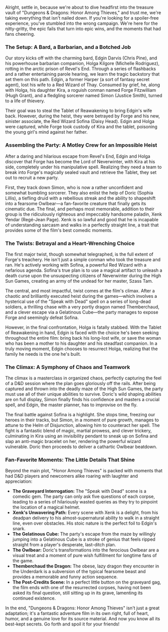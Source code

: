 Alright, settle in, because we're about to dive headfirst into the treasure vault of "Dungeons & Dragons: Honor Among Thieves," and trust me, we're taking everything that isn't nailed down. If you're looking for a spoiler-free experience, you've stumbled into the wrong campaign. We're here for the nitty-gritty, the epic fails that turn into epic wins, and the moments that had fans cheering.

### The Setup: A Bard, a Barbarian, and a Botched Job

Our story kicks off with the charming bard, Edgin Darvis (Chris Pine), and his powerhouse barbarian companion, Holga Kilgore (Michelle Rodriguez), rotting in the arctic prison of Revel's End. Through a series of flashbacks and a rather entertaining parole hearing, we learn the tragic backstory that set them on this path. Edgin, a former Harper (a sort of fantasy secret agent), lost his wife to a Red Wizard of Thay. Consumed by grief, he, along with Holga, his daughter Kira, a roguish conman named Forge Fitzwilliam (Hugh Grant), and a fledgling sorcerer named Simon (Justice Smith), turned to a life of thievery.

Their goal was to steal the Tablet of Reawakening to bring Edgin's wife back. However, during the heist, they were betrayed by Forge and his new, sinister associate, the Red Wizard Sofina (Daisy Head). Edgin and Holga were captured, while Forge took custody of Kira and the tablet, poisoning the young girl's mind against her father.

### Assembling the Party: A Motley Crew for an Impossible Heist

After a daring and hilarious escape from Revel's End, Edgin and Holga discover that Forge has become the Lord of Neverwinter, with Kira at his side, completely under his manipulative spell. Realizing they need a team to break into Forge's magically sealed vault and retrieve the Tablet, they set out to recruit a new party.

First, they track down Simon, who is now a rather unconfident and somewhat bumbling sorcerer. They also enlist the help of Doric (Sophia Lillis), a tiefling druid with a rebellious streak and the ability to shapeshift into a fearsome Owlbear—a fan-favorite creature that finally gets its cinematic due. The final, and perhaps most memorable, addition to their group is the ridiculously righteous and impeccably handsome paladin, Xenk Yendar (Regé-Jean Page). Xenk is so lawful and good that he is incapable of understanding sarcasm and walks in a perfectly straight line, a trait that provides some of the film's best comedic moments.

### The Twists: Betrayal and a Heart-Wrenching Choice

The first major twist, though somewhat telegraphed, is the full extent of Forge's treachery. He isn't just a simple conman who took the treasure and ran. He's actively working with Sofina, a powerful Red Wizard with a nefarious agenda. Sofina's true plan is to use a magical artifact to unleash a death curse upon the unsuspecting citizens of Neverwinter during the High Sun Games, creating an army of the undead for her master, Szass Tam.

The central, and most impactful, twist comes at the film's climax. After a chaotic and brilliantly executed heist during the games—which involves a hysterical use of the "Speak with Dead" spell on a series of long-dead soldiers, a thrilling chase with a very portly dragon named Themberchaud, and a clever escape via a Gelatinous Cube—the party manages to expose Forge and seemingly defeat Sofina.

However, in the final confrontation, Holga is fatally stabbed. With the Tablet of Reawakening in hand, Edgin is faced with the choice he's been seeking throughout the entire film: bring back his long-lost wife, or save the woman who has been a mother to his daughter and his steadfast companion. In a truly moving moment, Edgin chooses to resurrect Holga, realizing that the family he needs is the one he's built.

### The Climax: A Symphony of Chaos and Teamwork

The climax is a masterclass in organized chaos, perfectly capturing the feel of a D&D session where the plan goes gloriously off the rails. After being captured and thrown into the deadly maze of the High Sun Games, the party must use all of their unique abilities to survive. Doric's wild shaping abilities are on full display, Simon finally finds his confidence and masters a crucial spell, and Edgin, the master planner, has to improvise on the fly.

The final battle against Sofina is a highlight. She stops time, freezing our heroes in their tracks, but Simon, in a moment of pure growth, manages to attune to the Helm of Disjunction, allowing him to counteract her spell. The fight is a fantastic blend of magic, martial prowess, and clever trickery, culminating in Kira using an invisibility pendant to sneak up on Sofina and slap an anti-magic bracelet on her, rendering the powerful wizard vulnerable. Doric then proceeds to deliver a cathartic Owlbear beatdown.

### Fan-Favorite Moments: The Little Details That Shine

Beyond the main plot, "Honor Among Thieves" is packed with moments that had D&D players and newcomers alike roaring with laughter and appreciation:

* **The Graveyard Interrogation:** The "Speak with Dead" scene is a comedic gem. The party can only ask five questions of each corpse, leading to a series of hilariously wasted queries as they try to pinpoint the location of a magical helmet.
* **Xenk's Unwavering Path:** Every scene with Xenk is a delight, from his deadpan delivery to his almost-supernatural ability to walk in a straight line, even over obstacles. His stoic nature is the perfect foil to Edgin's snark.
* **The Gelatinous Cube:** The party's escape from the maze by willingly jumping into a Gelatinous Cube is a stroke of genius that feels ripped straight from a player's desperate, last-ditch plan.
* **The Owlbear:** Doric's transformations into the ferocious Owlbear are a visual treat and a moment of pure wish fulfillment for longtime fans of the game.
* **Themberchaud the Dragon:** The obese, lazy dragon they encounter in the Underdark is a subversion of the typical fearsome beast and provides a memorable and funny action sequence.
* **The Post-Credits Scene:** In a perfect little button on the graveyard gag, the film ends with one of the resurrected corpses, having not been asked its final question, still sitting up in its grave, lamenting its continued existence.

In the end, "Dungeons & Dragons: Honor Among Thieves" isn't just a great adaptation; it's a fantastic adventure film in its own right, full of heart, humor, and a genuine love for its source material. And now you know all its best-kept secrets. Go forth and spoil it for your friends!